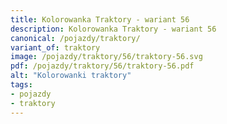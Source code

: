 ```yaml
---
title: Kolorowanka Traktory - wariant 56
description: Kolorowanka Traktory - wariant 56
canonical: /pojazdy/traktory/
variant_of: traktory
image: /pojazdy/traktory/56/traktory-56.svg
pdf: /pojazdy/traktory/56/traktory-56.pdf
alt: "Kolorowanki traktory"
tags:
- pojazdy
- traktory
---
```

